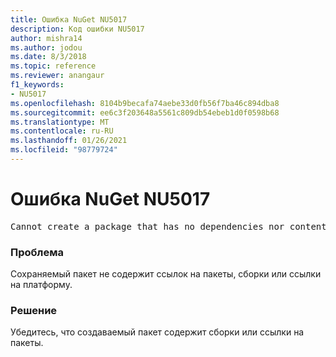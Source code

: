 ```yaml
---
title: Ошибка NuGet NU5017
description: Код ошибки NU5017
author: mishra14
ms.author: jodou
ms.date: 8/3/2018
ms.topic: reference
ms.reviewer: anangaur
f1_keywords:
- NU5017
ms.openlocfilehash: 8104b9becafa74aebe33d0fb56f7ba46c894dba8
ms.sourcegitcommit: ee6c3f203648a5561c809db54ebeb1d0f0598b68
ms.translationtype: MT
ms.contentlocale: ru-RU
ms.lasthandoff: 01/26/2021
ms.locfileid: "98779724"
---
```

# <a name="nuget-error-nu5017"></a>Ошибка NuGet NU5017
<pre>Cannot create a package that has no dependencies nor content.</pre>

### <a name="issue"></a>Проблема

Сохраняемый пакет не содержит ссылок на пакеты, сборки или ссылки на платформу.


### <a name="solution"></a>Решение

Убедитесь, что создаваемый пакет содержит сборки или ссылки на пакеты.

